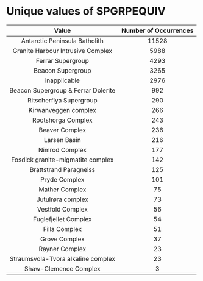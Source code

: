 
Unique values of SPGRPEQUIV
===========================

|Value|Number of Occurrences|
| :---: | :---: |
|Antarctic Peninsula Batholith|11528|
|Granite Harbour Intrusive Complex|5988|
|Ferrar Supergroup|4293|
|Beacon Supergroup|3265|
|inapplicable|2976|
|Beacon Supergroup & Ferrar Dolerite|992|
|Ritscherflya Supergroup|290|
|Kirwanveggen complex|266|
|Rootshorga Complex|243|
|Beaver Complex|236|
|Larsen Basin|216|
|Nimrod Complex|177|
|Fosdick granite-migmatite complex|142|
|Brattstrand Paragneiss|125|
|Pryde Complex|101|
|Mather Complex|75|
|Jutulrøra complex|73|
|Vestfold Complex|56|
|Fuglefjellet Complex|54|
|Filla Complex|51|
|Grove Complex|37|
|Rayner Complex|23|
|Straumsvola-Tvora alkaline complex|23|
|Shaw-Clemence Complex|3|
